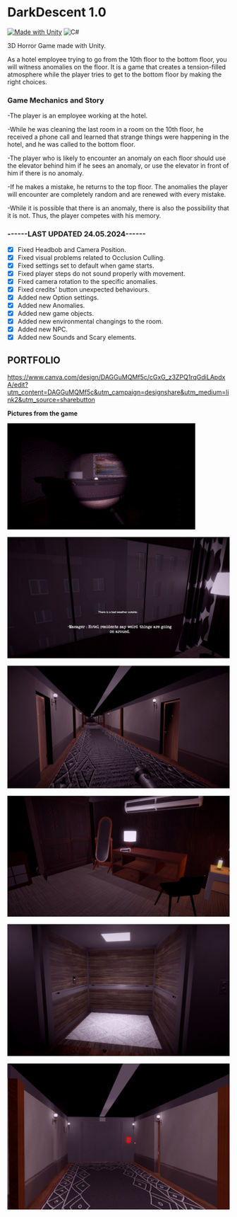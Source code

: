 # DarkDescent 1.0

[![Made with Unity](https://img.shields.io/badge/Made%20with-Unity-57b9d3.svg?style=for-the-badge&logo=unity)](https://unity3d.com)
![C#](https://img.shields.io/badge/c%23-%23239120.svg?style=for-the-badge&logo=csharp&logoColor=white)

3D Horror Game made with Unity.

As a hotel employee trying to go from the 10th floor to the bottom floor, you will witness anomalies on the floor. It is a game that creates a tension-filled atmosphere while the player tries to get to the bottom floor by making the right choices.

### Game Mechanics and Story

-The player is an employee working at the hotel.

-While he was cleaning the last room in a room on the 10th floor, 
he received a phone call and learned that strange things were happening in the hotel, 
and he was called to the bottom floor.

-The player who is likely to encounter an anomaly on each floor should use the elevator behind him if he sees an anomaly,
or use the elevator in front of him if there is no anomaly.

-If he makes a mistake, he returns to the top floor. The anomalies the player will encounter are completely random and are renewed with every mistake.

-While it is possible that there is an anomaly, there is also the possibility that it is not. Thus, the player competes with his memory.

### ------LAST UPDATED 24.05.2024------

- [x] Fixed Headbob and Camera Position.
- [x] Fixed visual problems related to Occlusion Culling.
- [x] Fixed settings set to default when game starts.
- [x] Fixed player steps do not sound properly with movement.
- [x] Fixed camera rotation to the specific anomalies.
- [x] Fixed credits' button unexpected behaviours.
- [x] Added new Option settings.
- [x] Added new Anomalies.
- [x] Added new game objects.
- [x] Added new environmental changings to the room.
- [x] Added new NPC.
- [x] Added new Sounds and Scary elements.  

## PORTFOLIO

https://www.canva.com/design/DAGGuMQMf5c/cGxG_z3ZPQ1rqGdiLApdxA/edit?utm_content=DAGGuMQMf5c&utm_campaign=designshare&utm_medium=link2&utm_source=sharebutton
      
**Pictures from the game**

![](https://github.com/AliBacik/DarkDescent/blob/main/GameShots/cut.gif)

![alt text](https://github.com/AliBacik/DarkDescent/blob/main/GameShots/1.png)

![alt text](https://github.com/AliBacik/DarkDescent/blob/main/GameShots/2.png)

![alt text](https://github.com/AliBacik/DarkDescent/blob/main/GameShots/3.png)

![alt text](https://github.com/AliBacik/DarkDescent/blob/main/GameShots/4.png)

![alt text](https://github.com/AliBacik/DarkDescent/blob/main/GameShots/5.png)
